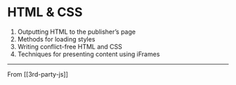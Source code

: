# HTML & CSS

1. Outputting HTML to the publisher’s page
2. Methods for loading styles
3. Writing conflict-free HTML and CSS
4. Techniques for presenting content using iFrames

---

From [[3rd-party-js]]


